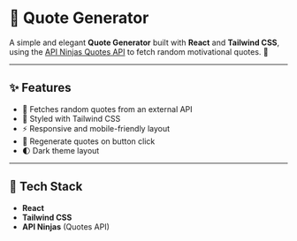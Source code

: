 # 📜 Quote Generator

A simple and elegant **Quote Generator** built with **React** and **Tailwind CSS**, using the [API Ninjas Quotes API](https://api-ninjas.com/api/quotes) to fetch random motivational quotes. 🚀


---

## ✨ Features

- 🎯 Fetches random quotes from an external API
- 💅 Styled with Tailwind CSS
- ⚡ Responsive and mobile-friendly layout
- 🔁 Regenerate quotes on button click
- 🌓 Dark theme layout

---

## 🔧 Tech Stack

- **React**
- **Tailwind CSS**
- **API Ninjas** (Quotes API)



